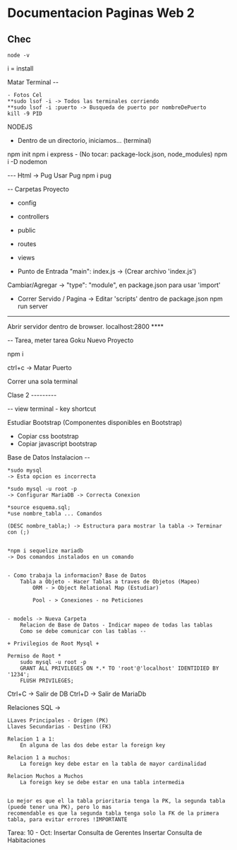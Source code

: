 # Documentacion Paginas Web 2

## Chec
`node -v`

i = install


Matar Terminal --

    - Fotos Cel
    **sudo lsof -i -> Todos las terminales corriendo
    **sudo lsof -i :puerto -> Busqueda de puerto por nombreDePuerto
    kill -9 PID


NODEJS

- Dentro de un directorio, iniciamos...
(terminal)

npm init
npm i express - (No tocar: package-lock.json, node_modules)
npm i -D nodemon

--- Html -> Pug
Usar Pug
npm i pug

-- Carpetas Proyecto
- config
- controllers
- public
- routes
- views

- Punto de Entrada 
"main": index.js -> (Crear archivo 'index.js')

Cambiar/Agregar ->  "type": "module", en package.json para usar 'import'


- Correr Servido / Pagina
-> Editar 'scripts' dentro de package.json
npm run server



-----
Abrir servidor dentro de browser.
localhost:2800 ****


-- Tarea, meter tarea Goku
Nuevo Proyecto




npm i

ctrl+c -> Matar Puerto


Correr una sola terminal



Clase 2 ---------

-- view terminal - key shortcut


Estudiar Bootstrap (Componentes disponibles en Bootstrap)
 - Copiar css bootstrap
 - Copiar javascript bootstrap


 Base de Datos
    Instalacion -- 

    *sudo mysql 
    -> Esta opcion es incorrecta

    *sudo mysql -u root -p 
    -> Configurar MariaDB -> Correcta Conexion
    
    *source esquema.sql;
    *use nombre_tabla ... Comandos

    (DESC nombre_tabla;) -> Estructura para mostrar la tabla -> Terminar con (;)


    *npm i sequelize mariadb 
    -> Dos comandos instalados en un comando


    - Como trabaja la informacion? Base de Datos
        Tabla a Objeto - Hacer Tablas a traves de Objetos (Mapeo)
            ORM - > Object Relational Map (Estudiar)

            Pool - > Conexiones - no Peticiones


    - models -> Nueva Carpeta
        Relacion de Base de Datos - Indicar mapeo de todas las tablas
        Como se debe comunicar con las tablas --

    + Privilegios de Root Mysql +

    Permiso de Root *
        sudo mysql -u root -p
        GRANT ALL PRIVILEGES ON *.* TO 'root'@'localhost' IDENTIDIED BY '1234';
        FLUSH PRIVILEGES;

Ctrl+C -> Salir de DB 
Ctrl+D -> Salir de MariaDb


Relaciones SQL ->

    LLaves Principales - Origen (PK)
    Llaves Secundarias - Destino (FK)

    Relacion 1 a 1:
        En alguna de las dos debe estar la foreign key
    
    Relacion 1 a muchos:
        La foreign key debe estar en la tabla de mayor cardinalidad 
    
    Relacion Muchos a Muchos
        La foreign key se debe estar en una tabla intermedia


    Lo mejor es que el la tabla prioritaria tenga la PK, la segunda tabla (puede tener una PK), pero lo mas 
    recomendable es que la segunda tabla tenga solo la FK de la primera tabla, para evitar errores !IMPORTANTE



Tarea: 
    10 - Oct:
        Insertar Consulta de Gerentes
        Insertar Consulta de Habitaciones